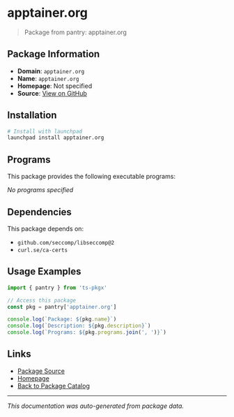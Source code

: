 # apptainer.org

> Package from pantry: apptainer.org

## Package Information

- **Domain**: `apptainer.org`
- **Name**: `apptainer.org`
- **Homepage**: Not specified
- **Source**: [View on GitHub](https://github.com/pkgxdev/pantry/tree/main/projects/apptainer.org/package.yml)

## Installation

```bash
# Install with launchpad
launchpad install apptainer.org
```

## Programs

This package provides the following executable programs:

*No programs specified*

## Dependencies

This package depends on:

- `github.com/seccomp/libseccomp@2`
- `curl.se/ca-certs`

## Usage Examples

```typescript
import { pantry } from 'ts-pkgx'

// Access this package
const pkg = pantry['apptainer.org']

console.log(`Package: ${pkg.name}`)
console.log(`Description: ${pkg.description}`)
console.log(`Programs: ${pkg.programs.join(', ')}`)
```

## Links

- [Package Source](https://github.com/pkgxdev/pantry/tree/main/projects/apptainer.org/package.yml)
- [Homepage](#)
- [Back to Package Catalog](../../package-catalog.md)

---

*This documentation was auto-generated from package data.*
